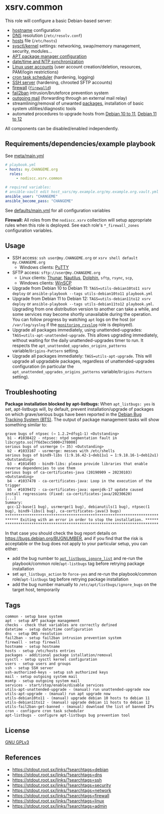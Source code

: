# xsrv.common

This role will configure a basic Debian-based server:

- [hostname](tasks/hostname.yml) configuration
- [DNS](tasks/dns.yml) resolution (`/etc/resolv.conf`)
- [hosts](tasks/hosts.yml) file (`/etc/hosts`)
- [sysctl/kernel](tasks/sysctl.yml) settings: networking, swap/memory management, security, modules...
- [APT package manager configuration](tasks/apt.yml)
- [date/time and NTP synchronization](tasks/datetime.yml)
- [Linux user accounts](tasks/users.yml) (user account creation/deletion, resources, PAM/login restrictions)
- [cron task scheduler](tasks/cron.yml) (hardening, logging)
- [SSH server](tasks/ssh.yml) (hardening, chrooted SFTP accounts)
- [firewall](tasks/firewalld.yml) ([`firewalld`](https://en.wikipedia.org/wiki/Firewalld))
- [fail2ban](tasks/fail2ban.yml) intrusion/bruteforce prevention system
- [outgoing mail](tasks/mail.yml) (forwarding through an external mail relay)
- streamlining/removal of unwanted [packages](tasks/packages.yml), installation of basic system utilities/diagnostic tools
- automated procedures to upgrade hosts from [Debian 10 to 11](tasks/utils-debian10to11.yml), [Debian 11 to 12](tasks/utils-debian11to12.yml)

All components can be disabled/enabled independently.


## Requirements/dependencies/example playbook

See [meta/main.yml](meta/main.yml)


```yaml
# playbook.yml
- hosts: my.CHANGEME.org
  roles:
     - nodiscc.xsrv.common

# required variables:
# ansible-vault edit host_vars/my.example.org/my.example.org.vault.yml
ansible_user: "CHANGEME"
ansible_become_pass: "CHANGEME"
```

See [defaults/main.yml](defaults/main.yml) for all configuration variables

**Firewall:** All roles from the `nodiscc.xsrv` collection will setup appropriate rules when this role is deployed. See each role's `*_firewall_zones` configuration variables.


## Usage

- SSH access: `ssh user@my.CHANGEME.org` or `xsrv shell default my.CHANGEME.org`
  - Windows clients: [PuTTY](https://www.chiark.greenend.org.uk/~sgtatham/putty/)
- SFTP access: `sftp://user@my.CHANGEME.org`
  - Linux clients: [Thunar](http://docs.xfce.org/xfce/thunar/start), [Nautilus](https://wiki.gnome.org/action/show/Apps/Nautilus), [Dolphin](https://www.kde.org/applications/system/dolphin/), `sftp`, `rsync`, `scp`,
  - Windows clients: [WinSCP](https://winscp.net/eng/index.php)
- Upgrade from Debian 10 to Debian 11: `TAGS=utils-debian10to11 xsrv deploy` or `ansible-playbook --tags utils-debian10to11 playbook.yml`
- Upgrade from Debian 11 to Debian 12: `TAGS=utils-debian11to12 xsrv deploy` or `ansible-playbook --tags utils-debian11to12 playbook.yml`. Upgrading from one distribution version to another can take a while, and some services may become shortly unavailable during the operation. You can follow progress by watching `apt` logs on the host (or `/var/log/syslog` if the [`monitoring_rsyslog`](../monitoring_rsyslog) role is deployed).
- Upgrade all packages immediately, using unattended-upgrades: `TAGS=utils-apt-unattended-upgrade`. This allows upgrading immediately, without waiting for the daily unattended-upgrades timer to run. It respects the `apt_unattended_upgrades_origins_patterns` variable/`Origins-Pattern` setting.
- Upgrade all packages immediately: `TAGS=utils-apt-upgrade`. This will upgrade all upgradable packages, regardless of unattended-upgrades configuration (in particular the `apt_unattended_upgrades_origins_patterns` variable/`Origins-Pattern` setting).

## Troubleshooting

**Package installation blocked by apt-listbugs:** When `apt_listbugs: yes` is set, apt-listbugs will, by default, prevent installation/upgrade of packages on which grave/serious bugs have been reported in the [Debian Bug Tracking System (BTS)](https://www.debian.org/Bugs/). The output of package management tasks will show something similar to:

```
grave bugs of ntpsec (→ 1.2.2+dfsg1-1) <Outstanding>
 b1 - #1038422 - ntpsec: ntpd segmentation fault in libcrypto.so[7f6d3ecc5000+278000]
serious bugs of usrmerge (→ 35) <Outstanding>
 b2 - #1033167 - usrmerge: messes with /etc/shells
serious bugs of bind9-libs (1:9.16.42-1~deb11u1 → 1:9.18.16-1~deb12u1) <Outstanding>
 b3 - #1014503 - bind9-libs: please provide libraries that enable reverse dependencies to use them
serious bugs of ca-certificates-java (20190909 → 20230103) <Outstanding>
 b4 - #1037478 - ca-certificates-java: Loop in the execution of the trigger
 b5 - #1039472 - ca-certificates-java: openjdk-17 update caused install regressions (Fixed: ca-certificates-java/20230620)
[...]
Summary:
 gcc-12-base(1 bug), usrmerge(1 bug), debianutils(1 bug), ntpsec(1 bug), bind9-libs(1 bug), ca-certificates-java(3 bugs)
**********************************************************************
****** Exiting with an error in order to stop the installation. ******
**********************************************************************
```

In that case you should check the bug report details on https://bugs.debian.org/BUGNUMBER, and if you find that the risk is acceptable or the bug does not apply to your particular setup, you can either:
- add the bug number to [`apt_listbugs_ignore_list`](defaults/main.yml) and re-run the playbook/common role/`apt-listbugs` tag before retrying package installation
- set `apt_listbugs_action` to `force-yes` and re-run the playbook/common role/`apt-listbugs` tag before retrying package installation
- add the bug number manually to `/etc/apt/listbugs/ignore_bugs` on the target host, temporarily

## Tags

<!--BEGIN TAGS LIST-->
```
common - setup base system
apt - setup APT package management
checks - check that variables are correctly defined
datetime - setup date/time configuration
dns - setup DNS resolution
fail2ban - setup fail2ban intrusion prevention system
firewall - setup firewall
hostname - setup hostname
hosts - setup /etc/hosts entries
packages - additional package istallation/removal
sysctl - setup sysctl kernel configuration
users - setup users and groups
ssh - setup SSH server
ssh-authorized-keys - setup ssh authorized keys
mail - setup outgoing system mail
msmtp - setup outgoing system mail
services - start/stop/enable/disable services
utils-apt-unattended-upgrade - (manual) run unattended-upgrade now
utils-apt-upgrade - (manual) run apt upgrade now
utils-debian10to11 - (manual) upgrade debian 10 hosts to debian 11
utils-debian11to12 - (manual) upgrade debian 11 hosts to debian 12
utils-fail2ban-get-banned - (manual) download the list of banned IPs
cron - configure cron task scheduler
apt-listbugs - configure apt-listbugs bug prevention tool
```
<!--END TAGS LIST-->


## License

[GNU GPLv3](../../LICENSE)


## References

- https://stdout.root.sx/links/?searchtags=debian
- https://stdout.root.sx/links/?searchtags=dns
- https://stdout.root.sx/links/?searchtags=ssh
- https://stdout.root.sx/links/?searchtags=security
- https://stdout.root.sx/links/?searchtags=network
- https://stdout.root.sx/links/?searchtags=firewall
- https://stdout.root.sx/links/?searchtags=linux
- https://stdout.root.sx/links/?searchtags=admin
